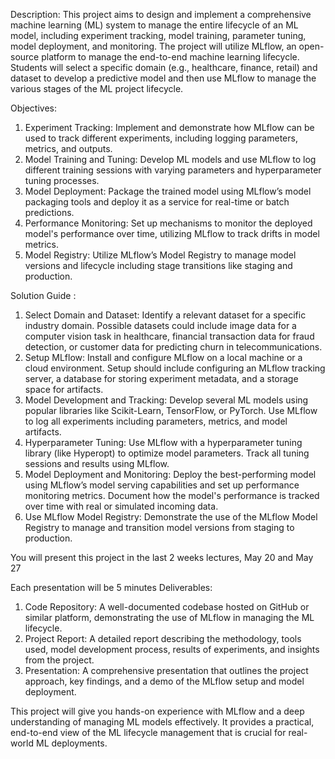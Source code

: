 
Description:
This project aims to design and implement a comprehensive machine learning (ML) system to
manage the entire lifecycle of an ML model, including experiment tracking, model training,
parameter tuning, model deployment, and monitoring. The project will utilize MLflow, an open-
source platform to manage the end-to-end machine learning lifecycle. Students will select a specific
domain (e.g., healthcare, finance, retail) and dataset to develop a predictive model and then use
MLflow to manage the various stages of the ML project lifecycle.

Objectives:
1. Experiment Tracking: Implement and demonstrate how MLflow can be used to track different experiments, including logging parameters, metrics, and outputs.
2. Model Training and Tuning: Develop ML models and use MLflow to log different training sessions with varying parameters and hyperparameter tuning processes.
3. Model Deployment: Package the trained model using MLflow’s model packaging tools and deploy it as a service for real-time or batch predictions.
4. Performance Monitoring: Set up mechanisms to monitor the deployed model's performance over time, utilizing MLflow to track drifts in model metrics.
5. Model Registry: Utilize MLflow’s Model Registry to manage model versions and lifecycle including stage transitions like staging and production.

Solution Guide :
1. Select Domain and Dataset: Identify a relevant dataset for a specific industry domain. Possible datasets could include image data for a computer vision task in healthcare, financial transaction data for fraud detection, or customer data for predicting churn in telecommunications.
2. Setup MLflow: Install and configure MLflow on a local machine or a cloud environment. Setup should include configuring an MLflow tracking server, a database for storing experiment metadata, and a storage space for artifacts.
3. Model Development and Tracking: Develop several ML models using popular libraries like Scikit-Learn, TensorFlow, or PyTorch. Use MLflow to log all experiments including parameters, metrics, and model artifacts.
4. Hyperparameter Tuning: Use MLflow with a hyperparameter tuning library (like Hyperopt) to optimize model parameters. Track all tuning sessions and results using MLflow.
5. Model Deployment and Monitoring: Deploy the best-performing model using MLflow’s model serving capabilities and set up performance monitoring metrics. Document how the model's performance is tracked over time with real or simulated incoming data.
6. Use MLflow Model Registry: Demonstrate the use of the MLflow Model Registry to manage and transition model versions from staging to production.

You will present this project in the last 2 weeks lectures, May 20 and May 27

Each presentation will be 5 minutes
Deliverables:
1. Code Repository: A well-documented codebase hosted on GitHub or similar platform, demonstrating the use of MLflow in managing the ML lifecycle.
2. Project Report: A detailed report describing the methodology, tools used, model development process, results of experiments, and insights from the project.
3. Presentation: A comprehensive presentation that outlines the project approach, key findings, and a demo of the MLflow setup and model deployment.

This project will give you hands-on experience with MLflow and a deep understanding of managing ML models effectively. It provides a practical, end-to-end view of the ML lifecycle management that is crucial for real-world ML deployments.